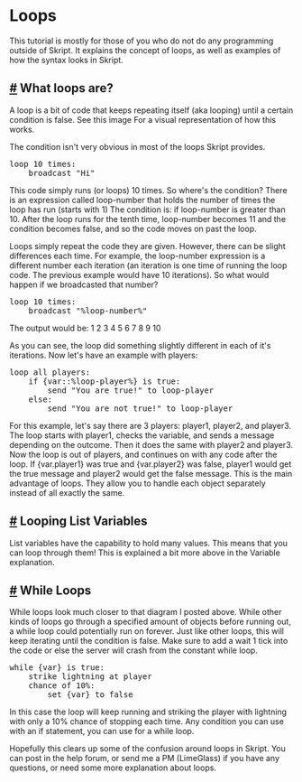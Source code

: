 # Loops

This tutorial is mostly for those of you who do not do any programming outside of Skript. It explains the concept of loops, as well as examples of how the syntax looks in Skript.

## <a href="#what_loops_are">#</a> What loops are?

A loop is a bit of code that keeps repeating itself (aka looping) until a certain condition is false. See this image For a visual representation of how this works.

The condition isn't very obvious in most of the loops Skript provides.

<pre>
loop 10 times:
	broadcast "Hi"
</pre>

This code simply runs (or loops) 10 times. So where's the condition? There is an expression called loop-number that holds the number of times the loop has run (starts with 1) The condition is: if loop-number is greater than 10. After the loop runs for the tenth time, loop-number becomes 11 and the condition becomes false, and so the code moves on past the loop.

Loops simply repeat the code they are given. However, there can be slight differences each time. For example, the loop-number expression is a different number each iteration (an iteration is one time of running the loop code. The previous example would have 10 iterations). So what would happen if we broadcasted that number?

<pre>
loop 10 times:
	broadcast "%loop-number%"
</pre>
			
The output would be:
1
2
3
4
5
6
7
8
9
10

As you can see, the loop did something slightly different in each of it's iterations. 
Now let's have an example with players:

<pre>
loop all players:
	if {var::%loop-player%} is true:
		send "You are true!" to loop-player
	else:
		send "You are not true!" to loop-player
</pre>

For this example, let's say there are 3 players: player1, player2, and player3. 
The loop starts with player1, checks the variable, and sends a message depending on the outcome. Then it does the same with player2 and player3. Now the loop is out of players, and continues on with any code after the loop. If {var.player1} was true and {var.player2} was false, player1 would get the true message and player2 would get the false message. This is the main advantage of loops. They allow you to handle each object separately instead of all exactly the same.

## <a href="#looping_list_variables">#</a> Looping List Variables

List variables have the capability to hold many values. This means that you can loop through them! This is explained a bit more above in the Variable explanation.

## <a href="#while_loops">#</a> While Loops

While loops look much closer to that diagram I posted above. While other kinds of loops go through a specified amount of objects before running out, a while loop could potentially run on forever. Just like other loops, this will keep iterating until the condition is false. Make sure to add a wait 1 tick into the code or else the server will crash from the constant while loop.

<pre>
while {var} is true:
	strike lightning at player
	chance of 10%:
		set {var} to false
</pre>

In this case the loop will keep running and striking the player with lightning with only a 10% chance of stopping each time. Any condition you can use with an if statement, you can use for a while loop.

Hopefully this clears up some of the confusion around loops in Skript. You can post in the help forum, or send me a PM (LimeGlass) if you have any questions, or need some more explanation about loops.